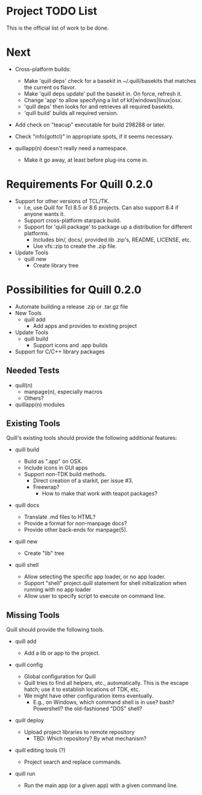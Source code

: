 # Project TODO List

This is the official list of work to be done.

# Next

* Cross-platform builds:
  * Make 'quill deps' check for a basekit in ~/.quill/basekits that 
    matches the current os flavor.
  * Make 'quill deps update' pull the basekit in.  On force, refresh it.
  * Change 'app' to allow specifying a list of kit|windows|linux|osx.
  * 'quill deps' then looks for and retrieves all required basekits.
  * 'quill build' builds all required version.

* Add check on "teacup" executable for build 298288 or later.
* Check "info(gottcl)" in appropriate spots, if it seems necessary.
* quillapp(n) doesn't really need a namespace.
  * Make it go away, at least before plug-ins come in.

# Requirements For Quill 0.2.0

* Support for other versions of TCL/TK.
  * I.e, use Quill for Tcl 8.5 or 8.6 projects.  Can also support 8.4 if
    anyone wants it.
  * Support cross-platform starpack build.
  * Support for 'quill package' to package up a distribution for different
    platforms.
    * Includes bin/, docs/, provided lib .zip's, README, LICENSE, etc.
    * Use vfs::zip to create the .zip file.
* Update Tools
  * quill new
    * Create library tree

# Possibilities for Quill 0.2.0

* Automate building a release .zip or .tar.gz file
* New Tools
  * quill add
    * Add apps and provides to existing project
* Update Tools
  * quill build
    * Support icons and .app builds
* Support for C/C++ library packages


## Needed Tests

* quill(n)
  * manpage(n), especially macros
  * Others?
* quillapp(n) modules

## Existing Tools

Quill's existing tools should provide the following additional features:

* quill build
  * Build as ".app" on OSX.
  * Include icons in GUI apps
  * Support non-TDK build methods.
    * Direct creation of a starkit, per issue #3.
    * Freewrap?
      * How to make that work with teapot packages?

* quill docs
  * Translate .md files to HTML?
  * Provide a format for non-manpage docs?
  * Provide other back-ends for manpage(5).

* quill new
  * Create "lib" tree

* quill shell
  * Allow selecting the specific app loader, or no app loader.
  * Support "shell" project.quill statement for shell initialization
    when running with no app loader
  * Allow user to specify script to execute on command line.

## Missing Tools

Quill should provide the following tools.

* quill add
  * Add a lib or app to the project.

* quill config
  * Global configuration for Quill
  * Quill tries to find all helpers, etc., automatically.  This is the
    escape hatch; use it to establish locations of TDK, etc.
  * We might have other configuration items eventually.
    * E.g., on Windows, which command shell is in use?  bash?  Powershell?
      the old-fashioned "DOS" shell?

* quill deploy
  * Upload project libraries to remote repository
    * TBD: Which repository?  By what mechanism?

* quill editing tools (?)
  * Project search and replace commands.

* quill run
  * Run the main app (or a given app) with a given command line.


